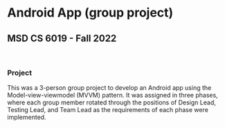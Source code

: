 # Android App (group project)

## MSD CS 6019 - Fall 2022

&nbsp;

### Project

This was a 3-person group project to develop an Android app using the Model-view-viewmodel (MVVM) pattern. It was assigned in three phases, where each group member rotated through the positions of Design Lead, Testing Lead, and Team Lead as the requirements of each phase were implemented.
